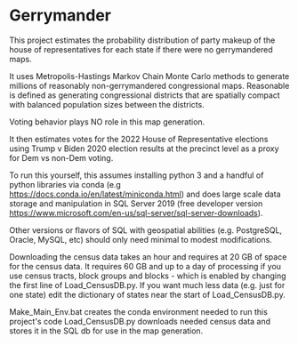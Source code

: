 # Gerrymander

This project estimates the probability distribution of party makeup of the house of representatives for each state if there were no gerrymandered maps.

It uses Metropolis-Hastings Markov Chain Monte Carlo methods to generate millions of reasonably non-gerrymandered congressional maps. Reasonable is defined as generating congressional districts that are spatially compact with balanced population sizes between the districts.

Voting behavior plays NO role in this map generation.

It then estimates votes for the 2022 House of Representative elections using Trump v Biden 2020 election results at the precinct level as a proxy for Dem vs non-Dem voting.

To run this yourself, this assumes installing python 3 and a handful of python libraries via conda (e.g https://docs.conda.io/en/latest/miniconda.html)
and does large scale data storage and manipulation in SQL Server 2019 (free developer version https://www.microsoft.com/en-us/sql-server/sql-server-downloads). 

Other versions or flavors of SQL with geospatial abilities (e.g. PostgreSQL, Oracle, MySQL, etc) should only need minimal to modest modifications.

Downloading the census data takes an hour and requires at 20 GB of space for the census data. It requires 60 GB and up to a day of processing if you use census tracts, block groups and blocks - which is enabled by changing the first line of Load_CensusDB.py.  If you want much less data (e.g. just for one state) edit the dictionary of states near the start of Load_CensusDB.py.

Make_Main_Env.bat creates the conda environment needed to run this project's code
Load_CensusDB.py downloads needed census data and stores it in the SQL db for use in the map generation.
